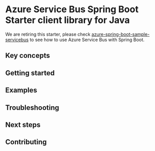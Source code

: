 # Azure Service Bus Spring Boot Starter client library for Java

We are retiring this starter, please check [azure-spring-boot-sample-servicebus](https://github.com/Azure/azure-sdk-for-java/blob/main/sdk/spring/azure-spring-boot-samples/azure-spring-boot-sample-servicebus/README.md) to see how to use Azure Service Bus with Spring Boot. 

## Key concepts
## Getting started
## Examples
## Troubleshooting
## Next steps
## Contributing
